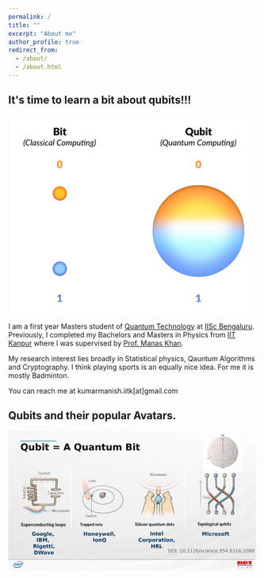 ```yaml
---
permalink: /
title: ""
excerpt: "About me"
author_profile: true
redirect_from: 
  - /about/
  - /about.html
---
```


## It's time to learn a bit about qubits!!!
![](https://github.com/108mk/108mk.github.io/blob/1931e9794d76174425dae53cd0c10c77546050a7/old_version/demo%20pics/qubit-resized.png)

I am a first year Masters student of [Quantum Technology](https://iqti.iisc.ac.in/) at [IISc Bengaluru](https://iisc.ac.in/). Previously, I completed my Bachelors and Masters in Physics from [IIT Kanpur](https://cse.iitk.ac.in) where I was supervised by [Prof. Manas Khan](https://home.iitk.ac.in/~mkhan/).

My research interest lies broadly in Statistical physics, Qauntum Algorithms and Cryptography.
I think playing sports is an equally nice idea. For me it is mostly Badminton. 

You can reach me at kumarmanish.iitk[at]gmail.com
## Qubits and their popular Avatars.
![](https://github.com/108mk/108mk.github.io/blob/1931e9794d76174425dae53cd0c10c77546050a7/old_version/demo%20pics/4%20qubit%20types-resized.jpg)
